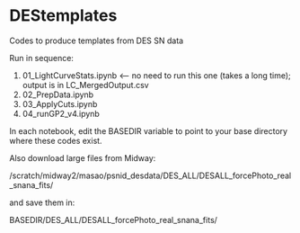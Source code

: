# DEStemplates
Codes to produce templates from DES SN data

Run in sequence:
  1) 01_LightCurveStats.ipynb   <-- no need to run this one (takes a long time); output is in LC_MergedOutput.csv
  2) 02_PrepData.ipynb
  3) 03_ApplyCuts.ipynb
  4) 04_runGP2_v4.ipynb
 
In each notebook, edit the BASEDIR variable to point to your base directory where these codes exist.

Also download large files from Midway:

  /scratch/midway2/masao/psnid_desdata/DES_ALL/DESALL_forcePhoto_real_snana_fits/
  
and save them in:

  BASEDIR/DES_ALL/DESALL_forcePhoto_real_snana_fits/
